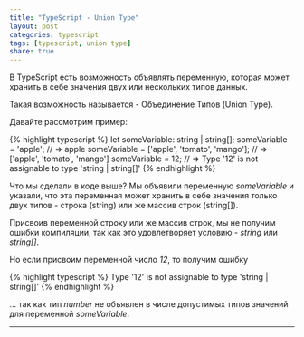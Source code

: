 ```yaml
---
title: "TypeScript - Union Type"
layout: post
categories: typescript
tags: [typescript, union type]
share: true
---
```


В TypeScript есть возможность объявлять переменную, которая может хранить в себе значения двух или нескольких типов данных.

Такая возможность называется - Объединение Типов (Union Type).

Давайте рассмотрим пример:

{% highlight typescript %}
let someVariable: string | string[];
someVariable = 'apple'; // => apple
someVariable = ['apple', 'tomato', 'mango']; // => ['apple', 'tomato', 'mango']
someVariable = 12; // => Type '12' is not assignable to type 'string | string[]'
{% endhighlight %}

Что мы сделали в коде выше? Мы объявили переменную _someVariable_ и указали, что эта переменная может хранить в себе значения только двух типов - строка (string) или же массив строк (string[]).

Присвоив переменной строку или же массив строк, мы не получим ошибки компиляции, так как это удовлетворяет условию - _string_ или _string[]_.

Но если присвоим переменной число _12_, то получим ошибку

{% highlight typescript %}
Type '12' is not assignable to type 'string | string[]'
{% endhighlight %}

... так как тип _number_ не объявлен в числе допустимых типов значений для переменной _someVariable_.

***
